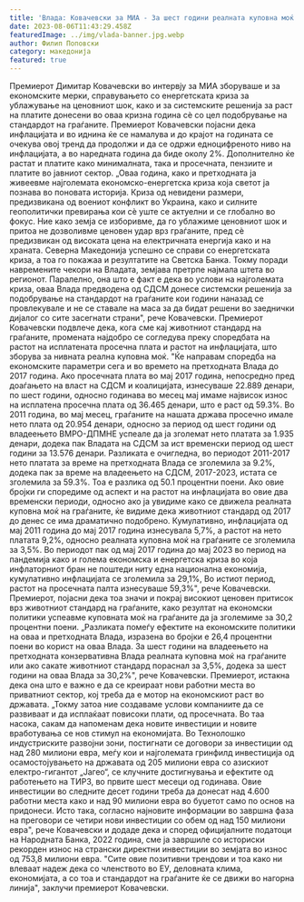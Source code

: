 ```yaml
---
title: 'Влада: Ковачевски за МИА - За шест години реалната куповна моќ е зголемена за над 30% - 06 АВГУСТ 2023'
date: 2023-08-06T11:43:29.458Z
featuredImage: ../img/vlada-banner.jpg.webp
author: Филип Поповски
category: македонија
featured: true
---
```

Премиерот Димитар Ковачевски во интервју за МИА зборуваше и за економските мерки, справувањето со енергетската криза за ублажување на ценовниот шок, како и за системските решенија за раст на платите донесени во оваа кризна година сè со цел подобрување на стандардот на граѓаните. Премиерот Ковачевски појасни дека инфлацијата и во иднина ќе се намалува и до крајот на годината се очекува овој тренд да продолжи и да се одржи едноцифреното ниво на инфлацијата, а во наредната година да биде околу 2%. Дополнително ќе растат и платите како минималната, така и просечната, пензиите и платите во јавниот сектор.
„Оваа година, како и претходната ја живеевме најголемата економско-енергетска криза која светот ја познава во поновата историја. Криза од невидени размери, предизвикана од воениот конфликт во Украина, како и силните геопoлитички превирања кои сè уште се актуелни и се глобално во фокус. Ние како земја се изборивме, да го ублажиме ценовниот шок и притоа не дозволивме ценовен удар врз граѓаните, пред сè предизвикан од високата цена на електричната енергија како и на храната. Северна Македонија успешно се справи со енергетската криза, а тоа го покажаа и резултатите на Светска Банка. Токму поради навремените чекори на Владата, земјава претрпе најмала штета во регионот. Паралелно, она што е факт е дека во услови на најголемата криза, оваа Влада предводена од СДСМ донесе системски решенија за подобрување на стандардот на граѓаните кои години наназад се провлекувале и не се ставале на маса за да бидат решени во заеднички дијалог со сите засегнати страни", рече Ковачевски.
Премиерот Ковачевски подвлече дека, кога сме кај животниот стандард на граѓаните, промената најдобро се согледува преку споредбата на растот на исплатената просечна плата и растот на инфлацијата, што зборува за нивната реална куповна моќ.
"Ќе направам споредба на економските параметри сега и во времето на претходната Влада до 2017 година. Ако просечната плата во мај 2017 година, непосредно пред доаѓањето на власт на СДСМ и коалицијата, изнесуваше 22.889 денари, по шест години, односно годинава во месец мај имаме највисок износ на исплатена просечна плата од 36.465 денари, што е раст од 59.3%.
Во 2011 година, во мај месец, граѓаните на нашата држава просечно имале нето плата од 20.954 денари, односно за период од шест години од владеењето ВМРО-ДПМНЕ успеале да ја зголемат нето платата за 1.935 денари, додека пак Владата на СДСМ за ист временски период од шест години за 13.576 денари.
Разликата е очигледна, во периодот 2011-2017 нето платата за време на претходната Влада се зголемила за 9.2%, додека пак за време на владеењето на СДСМ, 2017-2023, истата се зголемила за 59.3%. Тоа е разлика од 50.1 процентни поени.
Ако овие бројки ги споредиме од аспект и на растот на инфлацијата во овие два временски периоди, односно ако ја увидиме како се движела реалната куповна моќ на граѓаните, ќе видиме дека животниот стандард од 2017 до денес се има драматично подобрено. Кумулативно, инфлацијата од мај 2011 година до мај 2017 година изнесувала 5,7%, а растот на нето платата 9,2%, односно реалната куповна моќ на граѓаните се зголемила за 3,5%.
Во периодот пак од мај 2017 година до мај 2023 во период на пандемија како и голема економска и енергетска криза во која инфлаторниот бран не поштеди ниту една национална економија, кумулативно инфлацијата се зголемила за 29,1%, Во истиот период, растот на просечната палта изнесуваше 59,3%", рече Ковачевски.
Премиерот, појасни дека тоа значи и покрај високиот ценовен притисок врз животниот стандард на граѓаните, како резултат на економски политики успеавме куповната моќ на граѓаните да ја зголемиме за 30,2 процентни поени.
„Разликата помеѓу ефектите на економските политики на оваа и претходната Влада, изразена во бројки е 26,4 процентни поени во корист на оваа Влада. За шест години на владеењето на претходната конзервативна Влада реалната куповна моќ на граѓаните или ако сакате животниот стандард пораснал за 3,5%, додека за шест години на оваа Влада за 30,2%", рече Ковачевски.
Премиерот, истакна дека она што е важно е да се креираат нови работни места во приватниот сектор, кој треба да е мотор на економскиот раст во државата.
„Токму затоа ние создаваме услови компаниите да се развиваат и да исплаќаат повисоки плати, од просечната. Во таа насока, сакам да напоменам дека новите инвестиции и новите вработувања се нов стимул на економијата. Во Технолошко индустриските развојни зони, постигнати се договори за инвестиции од над 280 милиони евра, меѓу кои и најголемата гринфилд инвестиција од осамостојувањето на државата од 205 милиони евра со азискиот електро-гигантот „Јагео“, се клучните достигнувања и ефектите од работењето на ТИРЗ, во првите шест месеци од годинава. Овие инвестиции во следните десет години треба да донесат над 4.600 работни места како и над 90 милиони евра во буџетот само по основ на придонеси. Исто така, согласно најновите информации во завршна фаза на преговори се четири нови инвестиции со обем од над 150 милиони евра", рече Ковачевски и додаде дека и според официјалните податоци на Народната Банка, 2022 година, сме ја завршиле со историски рекорден износ на странски директни инвестиции во земјата во износ од 753,8 милиони евра.
"Сите овие позитивни трендови и тоа како ни влеваат надеж дека со членството во ЕУ, деловната клима, економијата, а со тоа и стандардот на граѓаните ќе се движи во нагорна линија", заклучи премиерот Ковачевски.
